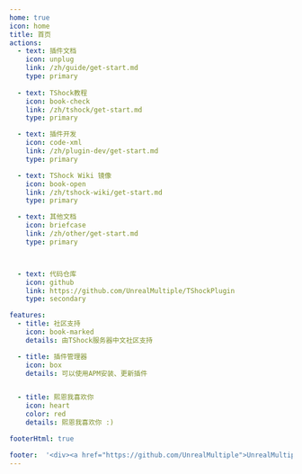 ```yaml
---
home: true
icon: home
title: 首页
actions:
  - text: 插件文档
    icon: unplug
    link: /zh/guide/get-start.md
    type: primary
  
  - text: TShock教程
    icon: book-check
    link: /zh/tshock/get-start.md
    type: primary

  - text: 插件开发
    icon: code-xml
    link: /zh/plugin-dev/get-start.md
    type: primary

  - text: TShock Wiki 镜像
    icon: book-open
    link: /zh/tshock-wiki/get-start.md
    type: primary

  - text: 其他文档
    icon: briefcase
    link: /zh/other/get-start.md
    type: primary



  - text: 代码仓库
    icon: github
    link: https://github.com/UnrealMultiple/TShockPlugin
    type: secondary

features:
  - title: 社区支持
    icon: book-marked
    details: 由TShock服务器中文社区支持

  - title: 插件管理器
    icon: box
    details: 可以使用APM安装、更新插件


  - title: 熙恩我喜欢你
    icon: heart
    color: red
    details: 熙恩我喜欢你 :)

footerHtml: true

footer:  '<div><a href="https://github.com/UnrealMultiple">UnrealMultiple</a> | <a href="https://beian.miit.gov.cn/">闽ICP备2024057933号-1</a> | <a href="https://www.gnu.org/licenses/gpl-3.0.zh-cn.html">GPL-3.0许可证</a></div>'
---
```












